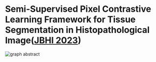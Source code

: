 # Semi-Supervised Pixel Contrastive Learning Framework for Tissue Segmentation in Histopathological Image([JBHI 2023](https://ieeexplore.ieee.org/document/9926096))

![graph abstract](https://github.com/Jiangbo-Shi/SSPCL/assets/60539295/fe4426b3-65e6-494b-826f-20655d3b2263)
